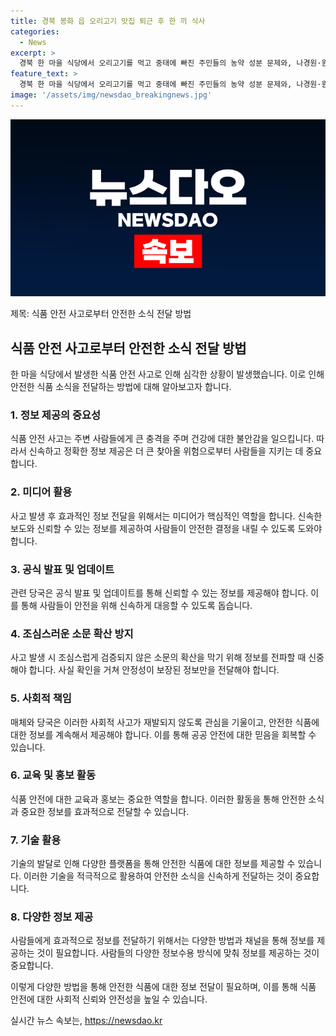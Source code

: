 ```yaml
---
title: 경북 봉화 읍 오리고기 맛집 퇴근 후 한 끼 식사
categories:
  - News
excerpt: >
  경북 한 마을 식당에서 오리고기를 먹고 중태에 빠진 주민들의 농약 성분 문제와, 나경원·원희룡 후보의 국민의힘 전당대회 관련한 갈등, 그리고 유튜버 쯔양의 협박 문제 등이 논의 중이다. 오리고기 관련 사건으로 중태에 빠진 3명의 여성은 농약 성분으로 확인돼 경찰이 수사에 착수했으며, 나경원·원희룡 후보 간 단일화 여부와 한 후보의 대세론, 그리고 쯔양의 협박 문제가 계속해서 이슈가 되고 있다.
feature_text: >
  경북 한 마을 식당에서 오리고기를 먹고 중태에 빠진 주민들의 농약 성분 문제와, 나경원·원희룡 후보의 국민의힘 전당대회 관련한 갈등, 그리고 유튜버 쯔양의 협박 문제 등이 논의 중이다. 오리고기 관련 사건으로 중태에 빠진 3명의 여성은 농약 성분으로 확인돼 경찰이 수사에 착수했으며, 나경원·원희룡 후보 간 단일화 여부와 한 후보의 대세론, 그리고 쯔양의 협박 문제가 계속해서 이슈가 되고 있다.
image: '/assets/img/newsdao_breakingnews.jpg'
---
```


<p><img src="/assets/img/newsdao_breakingnews.jpg" alt="cryptoinkorea 속보" /></p>

<p>제목: 식품 안전 사고로부터 안전한 소식 전달 방법</p>

<h2 data-ke-size="size26">식품 안전 사고로부터 안전한 소식 전달 방법</h2>

<p>한 마을 식당에서 발생한 식품 안전 사고로 인해 심각한 상황이 발생했습니다. 이로 인해 안전한 식품 소식을 전달하는 방법에 대해 알아보고자 합니다.</p>

<h3>1. 정보 제공의 중요성</h3>

<p data-ke-size="size16">식품 안전 사고는 주변 사람들에게 큰 충격을 주며 건강에 대한 불안감을 일으킵니다. 따라서 신속하고 정확한 정보 제공은 더 큰 찾아올 위험으로부터 사람들을 지키는 데 중요합니다.</p>

<h3>2. 미디어 활용</h3>

<p data-ke-size="size16">사고 발생 후 효과적인 정보 전달을 위해서는 미디어가 핵심적인 역할을 합니다. 신속한 보도와 신뢰할 수 있는 정보를 제공하여 사람들이 안전한 결정을 내릴 수 있도록 도와야 합니다.</p>

<h3>3. 공식 발표 및 업데이트</h3>

<p data-ke-size="size16">관련 당국은 공식 발표 및 업데이트를 통해 신뢰할 수 있는 정보를 제공해야 합니다. 이를 통해 사람들이 안전을 위해 신속하게 대응할 수 있도록 돕습니다.</p>

<h3>4. 조심스러운 소문 확산 방지</h3>

<p data-ke-size="size16">사고 발생 시 조심스럽게 검증되지 않은 소문의 확산을 막기 위해 정보를 전파할 때 신중해야 합니다. 사실 확인을 거쳐 안정성이 보장된 정보만을 전달해야 합니다.</p>

<h3>5. 사회적 책임</h3>

<p data-ke-size="size16">매체와 당국은 이러한 사회적 사고가 재발되지 않도록 관심을 기울이고, 안전한 식품에 대한 정보를 계속해서 제공해야 합니다. 이를 통해 공공 안전에 대한 믿음을 회복할 수 있습니다.</p>

<h3>6. 교육 및 홍보 활동</h3>

<p data-ke-size="size16">식품 안전에 대한 교육과 홍보는 중요한 역할을 합니다. 이러한 활동을 통해 안전한 소식과 중요한 정보를 효과적으로 전달할 수 있습니다.</p>

<h3>7. 기술 활용</h3>

<p data-ke-size="size16">기술의 발달로 인해 다양한 플랫폼을 통해 안전한 식품에 대한 정보를 제공할 수 있습니다. 이러한 기술을 적극적으로 활용하여 안전한 소식을 신속하게 전달하는 것이 중요합니다.</p>

<h3>8. 다양한 정보 제공</h3>

<p data-ke-size="size16">사람들에게 효과적으로 정보를 전달하기 위해서는 다양한 방법과 채널을 통해 정보를 제공하는 것이 필요합니다. 사람들의 다양한 정보수용 방식에 맞춰 정보를 제공하는 것이 중요합니다.</p>

<p>이렇게 다양한 방법을 통해 안전한 식품에 대한 정보 전달이 필요하며, 이를 통해 식품 안전에 대한 사회적 신뢰와 안전성을 높일 수 있습니다. <p data-ke-size="size16"></p></p>
실시간 뉴스 속보는, <a href="https://newsdao.kr" rel="dofollow">https://newsdao.kr</a>


